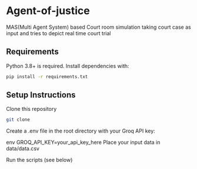 # Agent-of-justice
MAS(Multi Agent System) based Court room simulation taking court case as input and tries to depict real time court trial

## Requirements

Python 3.8+ is required. Install dependencies with:

```bash
pip install -r requirements.txt
```
## Setup Instructions
Clone this repository
```bash
git clone 
```

Create a .env file in the root directory with your Groq API key:

env
GROQ_API_KEY=your_api_key_here
Place your input data in data/data.csv

Run the scripts (see below)
